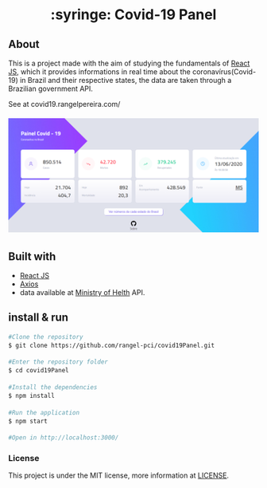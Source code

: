 <h1 align="center">:syringe: Covid-19 Panel</h1>

<h2>About</h2>

This is a project made with the aim of studying the fundamentals of <a href="https://reactjs.org/" target="_blank">React JS</a>, which it provides informations in real time about the coronavírus(Covid-19) in Brazil and their respective states, the data are taken through a Brazilian government API.

See at covid19.rangelpereira.com/

<h6 align="center"><kbd><img src="https://github.com/rangel-pci/covid19Panel/blob/master/src/img/Screenshot.png" /></kbd></h6>

<h2>Built with</h2>

- <a href="https://reactjs.org/" target="_blank">React JS</a>
- <a href="https://github.com/axios/axios" target="_blank">Axios</a>
- data available at <a href="https://saude.gov.br/">Ministry of Helth</a> API.

<h2>install & run</h2>

```bash
#Clone the repository
$ git clone https://github.com/rangel-pci/covid19Panel.git

#Enter the repository folder
$ cd covid19Panel

#Install the dependencies
$ npm install

#Run the application
$ npm start

#Open in http://localhost:3000/
```
<h3>License</h3>

This project is under the MIT license, more information at <a href="https://github.com/rangel-pci/covid19Panel/blob/master/LICENSE">LICENSE</a>.
